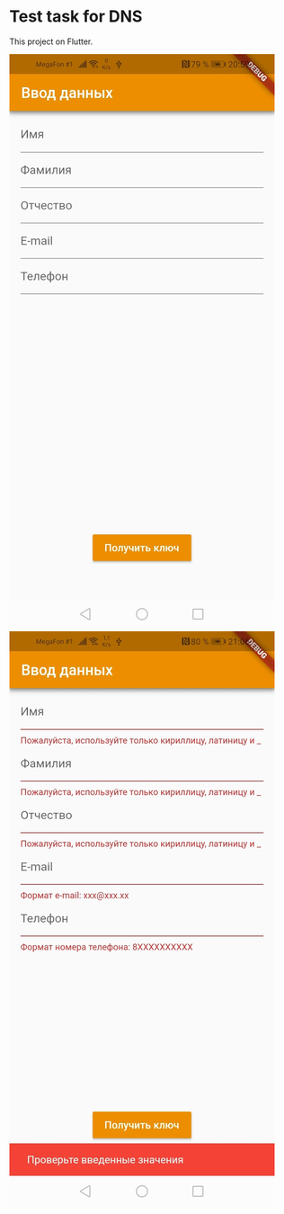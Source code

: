 # Test task for DNS

This project on Flutter.

![](test_dns/photos/mainScreen.jpg)
![](test_dns/photos/failScreen.jpg)